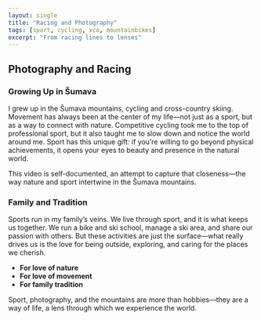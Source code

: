 ```yaml
---
layout: single
title: "Racing and Photography"
tags: [sport, cycling, xco, mountainbikes]
excerpt: "From racing lines to lenses"
---
```



## Photography and Racing

### Growing Up in Šumava

I grew up in the Šumava mountains, cycling and cross-country skiing. Movement has always been at the center of my life—not just as a sport, but as a way to connect with nature. Competitive cycling took me to the top of professional sport, but it also taught me to slow down and notice the world around me. Sport has this unique gift: if you’re willing to go beyond physical achievements, it opens your eyes to beauty and presence in the natural world.

This video is self-documented, an attempt to capture that closeness—the way nature and sport intertwine in the Šumava mountains.

### Family and Tradition

Sports run in my family’s veins. We live through sport, and it is what keeps us together. We run a bike and ski school, manage a ski area, and share our passion with others. But these activities are just the surface—what really drives us is the love for being outside, exploring, and caring for the places we cherish.

- **For love of nature**  
- **For love of movement**  
- **For family tradition**

Sport, photography, and the mountains are more than hobbies—they are a way of life, a lens through which we experience the world.

